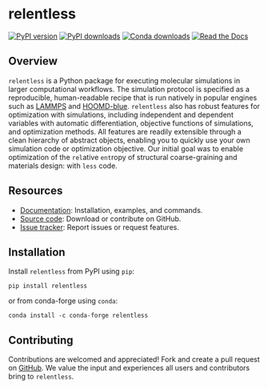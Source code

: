# relentless

[![PyPI version](https://img.shields.io/pypi/v/relentless)](https://pypi.org/project/relentless)
[![PyPI downloads](https://img.shields.io/pypi/dm/relentless)](https://pypi.org/project/relentless)
[![Conda downloads](https://img.shields.io/conda/dn/conda-forge/relentless)](https://anaconda.org/conda-forge/relentless)
[![Read the Docs](https://readthedocs.org/projects/relentless/badge/?version=stable)](https://relentless.readthedocs.io/en/stable/?badge=stable)


## Overview

`relentless` is a Python package for executing molecular simulations in larger
computational workflows. The simulation protocol is specified as a reproducible,
human-readable recipe that is run natively in popular engines such as
[LAMMPS](https://docs.lammps.org) and
[HOOMD-blue](https://hoomd-blue.readthedocs.io). `relentless` also has robust
features for optimization with simulations, including independent and dependent
variables with automatic differentiation, objective functions of simulations,
and optimization methods. All features are readily extensible through a clean
hierarchy of abstract objects, enabling you to quickly use your own simulation
code or optimization objective. Our initial goal was to enable optimization of
the `rel`ative `ent`ropy of structural coarse-graining and materials design:
with `less` code.


## Resources

- [Documentation](https://relentless.readthedocs.io):
  Installation, examples, and commands.
- [Source code](https://github.com/mphowardlab/relentless):
  Download or contribute on GitHub.
- [Issue tracker](https://github.com/mphowardlab/relentless/issues):
  Report issues or request features.


## Installation

Install `relentless` from PyPI using `pip`:

    pip install relentless

or from conda-forge using `conda`:

    conda install -c conda-forge relentless


## Contributing

Contributions are welcomed and appreciated! Fork and create a pull request on
[GitHub](https://github.com/mphowardlab/relentless). We value the input and
experiences all users and contributors bring to `relentless`.
